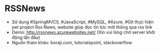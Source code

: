 # RSSNews

- Sử dụng #SpringMVC5, #JavaScript, #MySQL, #Azure, #Git thực hiện pet project Rss News, website giúp đọc tin tức mới thông qua rss link
- Demo: http://rssnews.azurewebsites.net/ (Xin vui lòng chờ server khởi động lần đầu)
- Nguồn tham khảo: boraji.com, tutorialspoint, stackoverflow
